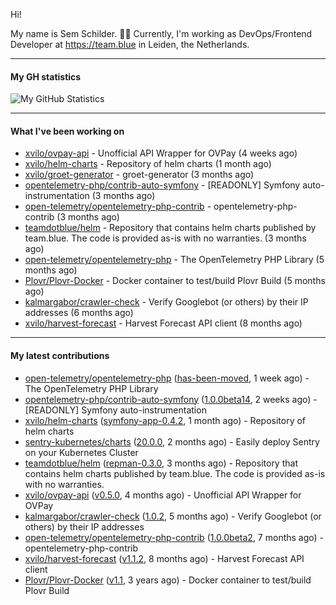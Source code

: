 Hi!

My name is Sem Schilder. 👋🏻 Currently, I'm working as DevOps/Frontend Developer at https://team.blue in Leiden, the Netherlands.

---

#### My GH statistics

![My GitHub Statistics](https://github-readme-stats.vercel.app/api?username=xvilo&show_icons=true&count_private=true&hide_title=true)

---

#### What I've been working on

- [xvilo/ovpay-api](https://github.com/xvilo/ovpay-api) - Unofficial API Wrapper for OVPay (4 weeks ago)
- [xvilo/helm-charts](https://github.com/xvilo/helm-charts) - Repository of helm charts (1 month ago)
- [xvilo/groet-generator](https://github.com/xvilo/groet-generator) - groet-generator (3 months ago)
- [opentelemetry-php/contrib-auto-symfony](https://github.com/opentelemetry-php/contrib-auto-symfony) - [READONLY] Symfony auto-instrumentation (3 months ago)
- [open-telemetry/opentelemetry-php-contrib](https://github.com/open-telemetry/opentelemetry-php-contrib) - opentelemetry-php-contrib (3 months ago)
- [teamdotblue/helm](https://github.com/teamdotblue/helm) - Repository that contains helm charts published by team.blue. The code is provided as-is with no warranties. (3 months ago)
- [open-telemetry/opentelemetry-php](https://github.com/open-telemetry/opentelemetry-php) - The OpenTelemetry PHP Library (5 months ago)
- [Plovr/Plovr-Docker](https://github.com/Plovr/Plovr-Docker) - Docker container to test/build Plovr Build (5 months ago)
- [kalmargabor/crawler-check](https://github.com/kalmargabor/crawler-check) - Verify Googlebot (or others) by their IP addresses (6 months ago)
- [xvilo/harvest-forecast](https://github.com/xvilo/harvest-forecast) - Harvest Forecast API client (8 months ago)

---

#### My latest contributions

- [open-telemetry/opentelemetry-php](https://github.com/open-telemetry/opentelemetry-php) ([has-been-moved](https://github.com/open-telemetry/opentelemetry-php/releases/tag/has-been-moved), 1 week ago) - The OpenTelemetry PHP Library
- [opentelemetry-php/contrib-auto-symfony](https://github.com/opentelemetry-php/contrib-auto-symfony) ([1.0.0beta14](https://github.com/opentelemetry-php/contrib-auto-symfony/releases/tag/1.0.0beta14), 2 weeks ago) - [READONLY] Symfony auto-instrumentation
- [xvilo/helm-charts](https://github.com/xvilo/helm-charts) ([symfony-app-0.4.2](https://github.com/xvilo/helm-charts/releases/tag/symfony-app-0.4.2), 1 month ago) - Repository of helm charts
- [sentry-kubernetes/charts](https://github.com/sentry-kubernetes/charts) ([20.0.0](https://github.com/sentry-kubernetes/charts/releases/tag/20.0.0), 2 months ago) - Easily deploy Sentry on your Kubernetes Cluster
- [teamdotblue/helm](https://github.com/teamdotblue/helm) ([repman-0.3.0](https://github.com/teamdotblue/helm/releases/tag/repman-0.3.0), 3 months ago) - Repository that contains helm charts published by team.blue. The code is provided as-is with no warranties.
- [xvilo/ovpay-api](https://github.com/xvilo/ovpay-api) ([v0.5.0](https://github.com/xvilo/ovpay-api/releases/tag/v0.5.0), 4 months ago) - Unofficial API Wrapper for OVPay
- [kalmargabor/crawler-check](https://github.com/kalmargabor/crawler-check) ([1.0.2](https://github.com/kalmargabor/crawler-check/releases/tag/1.0.2), 5 months ago) - Verify Googlebot (or others) by their IP addresses
- [open-telemetry/opentelemetry-php-contrib](https://github.com/open-telemetry/opentelemetry-php-contrib) ([1.0.0beta2](https://github.com/open-telemetry/opentelemetry-php-contrib/releases/tag/1.0.0beta2), 7 months ago) - opentelemetry-php-contrib
- [xvilo/harvest-forecast](https://github.com/xvilo/harvest-forecast) ([v1.1.2](https://github.com/xvilo/harvest-forecast/releases/tag/v1.1.2), 8 months ago) - Harvest Forecast API client
- [Plovr/Plovr-Docker](https://github.com/Plovr/Plovr-Docker) ([v1.1](https://github.com/Plovr/Plovr-Docker/releases/tag/v1.1), 3 years ago) - Docker container to test/build Plovr Build
